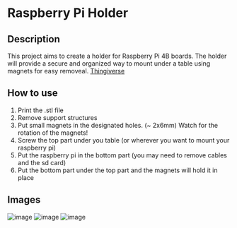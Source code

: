 # Raspberry Pi Holder

## Description

This project aims to create a holder for Raspberry Pi 4B boards. The holder will provide a secure and organized way to mount under a table using magnets for easy removeal. [Thingiverse](https://www.thingiverse.com/thing:6737099)

## How to use

1. Print the .stl file
2. Remove support structures
3. Put small magnets in the designated holes. (~ 2x6mm) Watch for the rotation of the magnets!
4. Screw the top part under you table (or wherever you want to mount your raspberry pi)
5. Put the raspberry pi in the bottom part (you may need to remove cables and the sd card)
6. Put the bottom part under the top part and the magnets will hold it in place

## Images

![image](https://github.com/user-attachments/assets/c0963eb7-4a4d-4881-bd86-7377546779e5)
![image](https://github.com/user-attachments/assets/c85fe1a8-2fd7-4ecf-9aef-29d3e1a269e9)
![image](https://github.com/user-attachments/assets/a575b718-5521-4c2b-b144-8fcfd8ada0de)
